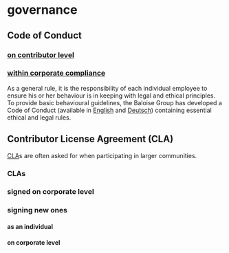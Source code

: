 # governance

## Code of Conduct

### [on contributor level](../../../CODE_OF_CONDUCT.md#our-pledge)

### [within corporate compliance](https://www.baloise.com/en/home/about-us/corporate-governance.html)

As a general rule, it is the responsibility of each individual employee to ensure his or her behaviour is in keeping with legal and ethical principles. To provide basic behavioural guidelines, the Baloise Group has developed a Code of Conduct (available in [English](https://www.baloise.com/dam/jcr:61f34c11-bcb8-4e44-b648-b80ede1d101f/code-of-conduct-baloise-english.pdf) and [Deutsch](https://www.baloise.com/dam/jcr:aad6ef59-b2f2-4c44-901d-b2247b07fb8e/code-of-conduct-baloise-deutsch.pdf)) containing essential ethical and legal rules.

## Contributor License Agreement (CLA)

[CLA](https://en.wikipedia.org/wiki/Contributor_License_Agreement)s are often asked for when participating in larger communities.

### CLAs

### signed on corporate level

### signing new ones
#### as an individual
#### on corporate level
